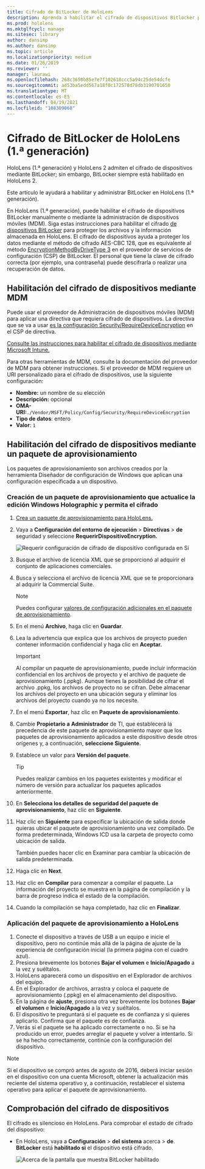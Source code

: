 ```yaml
---
title: Cifrado de BitLocker de HoloLens
description: Aprenda a habilitar el cifrado de dispositivos Bitlocker para proteger los archivos almacenados en los dispositivos de realidad mixta de HoloLens.
ms.prod: hololens
ms.mktglfcycl: manage
ms.sitesec: library
author: dansimp
ms.author: dansimp
ms.topic: article
ms.localizationpriority: medium
ms.date: 01/26/2019
ms.reviewer: ''
manager: laurawi
ms.openlocfilehash: 268c3650b85e7e7f102618ccc5a94c25de54dcfe
ms.sourcegitcommit: ad53ba5edd567a18f0c172578d78db3190701650
ms.translationtype: MT
ms.contentlocale: es-ES
ms.lasthandoff: 04/19/2021
ms.locfileid: "108309068"
---
```

# <a name="hololens-1st-gen-bitlocker-encryption"></a>Cifrado de BitLocker de HoloLens (1.ª generación)

HoloLens (1.ª generación) y HoloLens 2 admiten el cifrado de dispositivos mediante BitLocker; sin embargo, BitLocker siempre está habilitado en HoloLens 2.

Este artículo le ayudará a habilitar y administrar BitLocker en HoloLens (1.ª generación).

En HoloLens (1.ª generación), puede habilitar el cifrado de dispositivos BitLocker manualmente o mediante la administración de dispositivos móviles (MDM). Siga estas instrucciones para habilitar el cifrado [de dispositivos BitLocker](https://docs.microsoft.com/windows/security/information-protection/bitlocker/bitlocker-device-encryption-overview-windows-10#bitlocker-device-encryption) para proteger los archivos y la información almacenada en HoloLens. El cifrado de dispositivos ayuda a proteger los datos mediante el método de cifrado AES-CBC 128, que es equivalente al método [EncryptionMethodByDriveType 3](https://docs.microsoft.com/windows/client-management/mdm/bitlocker-csp#encryptionmethodbydrivetype) en el proveedor de servicios de configuración (CSP) de BitLocker. El personal que tiene la clave de cifrado correcta (por ejemplo, una contraseña) puede descifrarla o realizar una recuperación de datos.

## <a name="enable-device-encryption-using-mdm"></a>Habilitación del cifrado de dispositivos mediante MDM

Puede usar el proveedor de Administración de dispositivos móviles (MDM) para aplicar una directiva que requiera cifrado de dispositivos. La directiva que se va a usar [es la configuración Security/RequireDeviceEncryption](https://docs.microsoft.com/windows/client-management/mdm/policy-csp-security#security-requiredeviceencryption) en el CSP de directiva.

[Consulte las instrucciones para habilitar el cifrado de dispositivos mediante Microsoft Intune.](https://docs.microsoft.com/intune/compliance-policy-create-windows#windows-holographic-for-business)

Para otras herramientas de MDM, consulte la documentación del proveedor de MDM para obtener instrucciones. Si el proveedor de MDM requiere un URI personalizado para el cifrado de dispositivos, use la siguiente configuración:

- **Nombre:** un nombre de su elección
- **Descripción:** opcional
- **OMA-URI:**`./Vendor/MSFT/Policy/Config/Security/RequireDeviceEncryption`
- **Tipo de datos**: entero
- **Valor**: `1`

## <a name="enable-device-encryption-using-a-provisioning-package"></a>Habilitación del cifrado de dispositivos mediante un paquete de aprovisionamiento

Los paquetes de aprovisionamiento son archivos creados por la herramienta Diseñador de configuración de Windows que aplican una configuración especificada a un dispositivo. 

### <a name="create-a-provisioning-package-that-upgrades-the-windows-holographic-edition-and-enables-encryption"></a>Creación de un paquete de aprovisionamiento que actualice la edición Windows Holographic y permita el cifrado

1. [Crea un paquete de aprovisionamiento para HoloLens.](hololens-provisioning.md)
1. Vaya a **Configuración del entorno de ejecución**  >  **Directivas**  >  **de** seguridad y seleccione **RequerirDispositivoEncryption.**

    ![Requerir configuración de cifrado de dispositivo configurada en Sí](images/device-encryption.png)

1. Busque el archivo de licencia XML que se proporcionó al adquirir el conjunto de aplicaciones comerciales.

1. Busca y selecciona el archivo de licencia XML que se te proporcionara al adquirir la Commercial Suite.
    > [!NOTE]
    > Puedes configurar [valores de configuración adicionales en el paquete de aprovisionamiento](hololens-provisioning.md).

1. En el menú **Archivo**, haga clic en **Guardar**. 

1. Lea la advertencia que explica que los archivos de proyecto pueden contener información confidencial y haga clic en **Aceptar.**

    > [!IMPORTANT]
    > Al compilar un paquete de aprovisionamiento, puede incluir información confidencial en los archivos de proyecto y el archivo de paquete de aprovisionamiento (.ppkg). Aunque tienes la posibilidad de cifrar el archivo .ppkg, los archivos de proyecto no se cifran. Debe almacenar los archivos del proyecto en una ubicación segura y eliminar los archivos del proyecto cuando ya no los necesite.

1. En el menú **Exportar**, haz clic en **Paquete de aprovisionamiento**.
1. Cambie **Propietario a** **Administrador** de TI, que establecerá la precedencia de este paquete de aprovisionamiento mayor que los paquetes de aprovisionamiento aplicados a este dispositivo desde otros orígenes y, a continuación, **seleccione Siguiente.**
1. Establece un valor para **Versión del paquete**.

    > [!TIP]
    > Puedes realizar cambios en los paquetes existentes y modificar el número de versión para actualizar los paquetes aplicados anteriormente.

1. En **Selecciona los detalles de seguridad del paquete de aprovisionamiento**, haz clic en **Siguiente**.
1. Haz clic en **Siguiente** para especificar la ubicación de salida donde quieras ubicar el paquete de aprovisionamiento una vez compilado. De forma predeterminada, Windows ICD usa la carpeta de proyecto como ubicación de salida.

    También puedes hacer clic en Examinar para cambiar la ubicación de salida predeterminada.

1. Haga clic en **Next**.
1. Haz clic en **Compilar** para comenzar a compilar el paquete. La información del proyecto se muestra en la página de compilación y la barra de progreso indica el estado de la compilación.
1. Cuando la compilación se haya completado, haz clic en **Finalizar**.

### <a name="apply-the-provisioning-package-to-hololens"></a>Aplicación del paquete de aprovisionamiento a HoloLens

1. Conecte el dispositivo a través de USB a un equipo  e inicie el dispositivo, pero no continúe más allá de la página de ajuste de la experiencia de configuración inicial (la primera página con el cuadro azul).
1. Presiona brevemente los botones **Bajar el volumen** e **Inicio/Apagado** a la vez y suéltalos.
1. HoloLens aparecerá como un dispositivo en el Explorador de archivos del equipo.
1. En el Explorador de archivos, arrastra y coloca el paquete de aprovisionamiento (.ppkg) en el almacenamiento del dispositivo.
1. En la página de **ajuste**, presiona otra vez brevemente los botones **Bajar el volumen** e **Inicio/Apagado** a la vez y suéltalos.
1. El dispositivo te preguntará si el paquete es de confianza y si quieres aplicarlo. Confirma que el paquete es de confianza.
1. Verás si el paquete se ha aplicado correctamente o no. Si se ha producido un error, puedes arreglar el paquete y volver a intentarlo. Si se ha hecho correctamente, continúe con la configuración del dispositivo.

> [!NOTE]
> Si el dispositivo se compró antes de agosto de 2016, deberá iniciar sesión en el dispositivo con una cuenta Microsoft, obtener la actualización más reciente del sistema operativo y, a continuación, restablecer el sistema operativo para aplicar el paquete de aprovisionamiento.

## <a name="verify-device-encryption"></a>Comprobación del cifrado de dispositivos

El cifrado es silencioso en HoloLens. Para comprobar el estado de cifrado del dispositivo:

- En HoloLens, vaya a **Configuración**  >  **del sistema** acerca  >  **de**. **BitLocker** está **habilitado si** el dispositivo está cifrado. 

    ![Acerca de la pantalla que muestra BitLocker habilitado](images/about-encryption.png)

